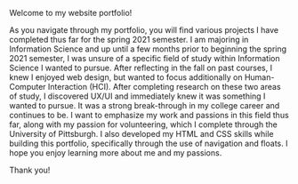 Welcome to my website portfolio! 

As you navigate through my portfolio, you will find various projects I have completed thus far for the spring 2021 semester. I am majoring in Information Science and 
up until a few months prior to beginning the spring 2021 semester, I was unsure of a specific field of study within Information Science I wanted to pursue. After reflecting
in the fall on past courses, I knew I enjoyed web design, but wanted to focus additionally on Human-Computer Interaction (HCI). After completing research on these two 
areas of study, I discovered UX/UI and immediately knew it was something I wanted to pursue. It was a strong break-through in my college career and continues to be. I want 
to emphasize my work and passions in this field thus far, along with my passion for volunteering, which I complete through the University of Pittsburgh. I also developed my HTML and CSS skills while building this portfolio, specifically through the use of navigation and floats. I hope you enjoy
learning more about me and my passions.

Thank you!
